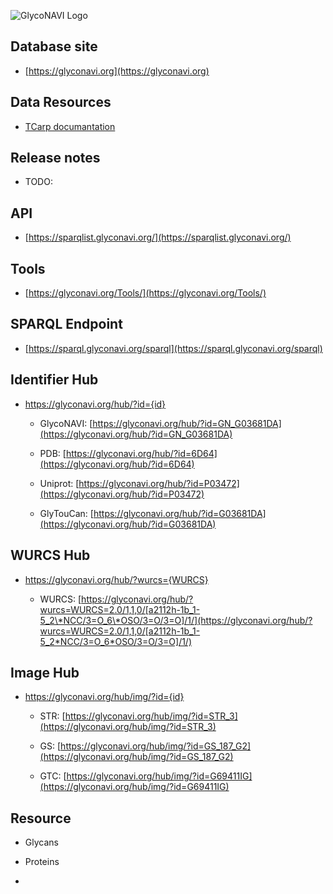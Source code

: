 
![GlycoNAVI Logo](https://glyconavi.org/img/GlycoNAVI.png)

## Database site

* [https://glyconavi.org](https://glyconavi.org)

## Data Resources

* [TCarp documantation](/doc/tcarp/)

## Release notes

* TODO:

## API

* [https://sparqlist.glyconavi.org/](https://sparqlist.glyconavi.org/)

## Tools

* [https://glyconavi.org/Tools/](https://glyconavi.org/Tools/)

## SPARQL Endpoint

* [https://sparql.glyconavi.org/sparql](https://sparql.glyconavi.org/sparql)

## Identifier Hub

* https://glyconavi.org/hub/?id={id} 

  * GlycoNAVI: [https://glyconavi.org/hub/?id=GN_G03681DA](https://glyconavi.org/hub/?id=GN_G03681DA)
  
  * PDB: [https://glyconavi.org/hub/?id=6D64](https://glyconavi.org/hub/?id=6D64)
 
  * Uniprot: [https://glyconavi.org/hub/?id=P03472](https://glyconavi.org/hub/?id=P03472)

  * GlyTouCan: [https://glyconavi.org/hub/?id=G03681DA](https://glyconavi.org/hub/?id=G03681DA)
  
## WURCS Hub

* https://glyconavi.org/hub/?wurcs={WURCS} 

  * WURCS: [https://glyconavi.org/hub/?wurcs=WURCS=2.0/1,1,0/[a2112h-1b_1-5_2\*NCC/3=O_6\*OSO/3=O/3=O]/1/](https://glyconavi.org/hub/?wurcs=WURCS=2.0/1,1,0/[a2112h-1b_1-5_2*NCC/3=O_6*OSO/3=O/3=O]/1/)


## Image Hub

* https://glyconavi.org/hub/img/?id={id} 

  * STR: [https://glyconavi.org/hub/img/?id=STR_3](https://glyconavi.org/hub/img/?id=STR_3)

  * GS: [https://glyconavi.org/hub/img/?id=GS_187_G2](https://glyconavi.org/hub/img/?id=GS_187_G2)

  * GTC: [https://glyconavi.org/hub/img/?id=G69411IG](https://glyconavi.org/hub/img/?id=G69411IG)

## Resource

* Glycans

* Proteins

* 


